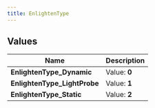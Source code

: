 ```yaml
---
title: EnlightenType
---
```


## Values
| Name | Description |
| ---- | ----------- |
| **EnlightenType_Dynamic** | Value: **0** |
| **EnlightenType_LightProbe** | Value: **1** |
| **EnlightenType_Static** | Value: **2** |

